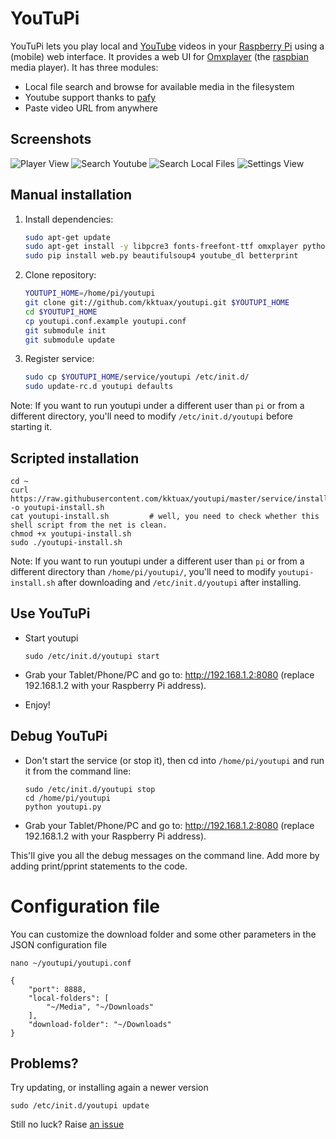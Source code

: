 YouTuPi
=======

YouTuPi lets you play local and [YouTube](http://www.youtube.com/) videos in your
[Raspberry Pi](http://www.raspberrypi.org/) using a (mobile) web interface. It
provides a web UI for [Omxplayer](https://github.com/huceke/omxplayer) (the
[raspbian](http://www.raspbian.org/) media player). It has three modules:

 * Local file search and browse for available media in the filesystem
 * Youtube support thanks to [pafy](https://github.com/np1/pafy)
 * Paste video URL from anywhere

Screenshots
-----------

![Player View](https://cloud.githubusercontent.com/assets/2767109/18413068/799c9754-779e-11e6-8b27-5141d20c0071.png)
![Search Youtube](https://cloud.githubusercontent.com/assets/2767109/18413069/7e71871c-779e-11e6-9eb2-79928385b35d.png)
![Search Local Files](https://cloud.githubusercontent.com/assets/2767109/18413070/84eda3e6-779e-11e6-904e-2ad9b17f24b9.png)
![Settings View](https://cloud.githubusercontent.com/assets/2767109/18413065/6cc8f004-779e-11e6-8c7b-0dcab3ac3df9.png)


Manual installation
-------------------

1. Install dependencies:

    ```bash
    sudo apt-get update
    sudo apt-get install -y libpcre3 fonts-freefont-ttf omxplayer python-pip python-magic python-dbus git
    sudo pip install web.py beautifulsoup4 youtube_dl betterprint
    ```

2. Clone repository:

    ```bash
    YOUTUPI_HOME=/home/pi/youtupi
    git clone git://github.com/kktuax/youtupi.git $YOUTUPI_HOME
    cd $YOUTUPI_HOME
    cp youtupi.conf.example youtupi.conf
    git submodule init
    git submodule update
    ```

3. Register service:

    ```bash
    sudo cp $YOUTUPI_HOME/service/youtupi /etc/init.d/
    sudo update-rc.d youtupi defaults
    ```

Note: If you want to run youtupi under a different user than `pi` or from a different directory, you'll need to modify `/etc/init.d/youtupi` before starting it.


Scripted installation
---------------------

    cd ~
    curl https://raw.githubusercontent.com/kktuax/youtupi/master/service/install.sh -o youtupi-install.sh
    cat youtupi-install.sh         # well, you need to check whether this shell script from the net is clean.
    chmod +x youtupi-install.sh
    sudo ./youtupi-install.sh

Note: If you want to run youtupi under a different user than `pi` or from a different directory than `/home/pi/youtupi/`, you'll need to modify `youtupi-install.sh` after downloading and `/etc/init.d/youtupi` after installing.

Use YouTuPi
-----------

 * Start youtupi

    ```
    sudo /etc/init.d/youtupi start
    ```

 * Grab your Tablet/Phone/PC and go to: http://192.168.1.2:8080 (replace 192.168.1.2 with your Raspberry Pi address).
 * Enjoy!

Debug YouTuPi
-------------

 * Don't start the service (or stop it), then cd into `/home/pi/youtupi` and run it from the command line:

    ```
    sudo /etc/init.d/youtupi stop
    cd /home/pi/youtupi
    python youtupi.py
    ```

 * Grab your Tablet/Phone/PC and go to: http://192.168.1.2:8080 (replace 192.168.1.2 with your Raspberry Pi address).

This'll give you all the debug messages on the command line. Add more by adding print/pprint statements to the code.


# Configuration file

You can customize the download folder and some other parameters in the JSON configuration file

    nano ~/youtupi/youtupi.conf

<!-- -->

    {
        "port": 8888,
        "local-folders": [
            "~/Media", "~/Downloads"
        ],
        "download-folder": "~/Downloads"
    }


## Problems?

Try updating, or installing again a newer version

    sudo /etc/init.d/youtupi update

Still no luck? Raise [an issue](https://github.com/kktuax/youtupi/issues/new)
